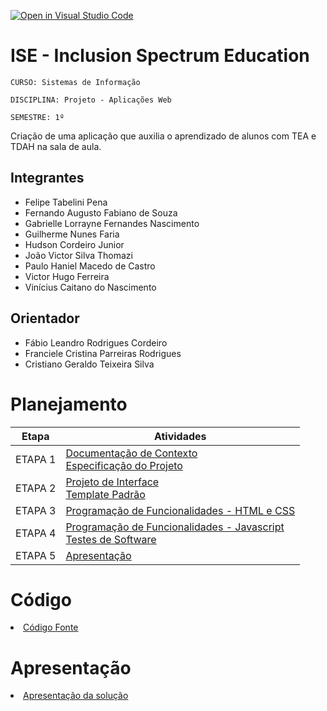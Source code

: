 [![Open in Visual Studio Code](https://classroom.github.com/assets/open-in-vscode-c66648af7eb3fe8bc4f294546bfd86ef473780cde1dea487d3c4ff354943c9ae.svg)](https://classroom.github.com/online_ide?assignment_repo_id=10303689&assignment_repo_type=AssignmentRepo)
# ISE - Inclusion Spectrum Education

`CURSO: Sistemas de Informação`

`DISCIPLINA: Projeto - Aplicações Web`

`SEMESTRE: 1º`

Criação de uma aplicação que auxilia o aprendizado de alunos com TEA e TDAH na sala de aula.

## Integrantes

* Felipe Tabelini Pena
* Fernando Augusto Fabiano de Souza
* Gabrielle Lorrayne Fernandes Nascimento
* Guilherme Nunes Faria
* Hudson Cordeiro Junior
* João Victor Silva Thomazi
* Paulo Haniel Macedo de Castro
* Victor Hugo Ferreira
* Vinícius Caitano do Nascimento

## Orientador

* Fábio Leandro Rodrigues Cordeiro
* Franciele Cristina Parreiras Rodrigues
* Cristiano Geraldo Teixeira Silva

# Planejamento

| Etapa         | Atividades |
|  :----:   | ----------- |
| ETAPA 1         |[Documentação de Contexto](docs/context.md) <br> [Especificação do Projeto](docs/especification.md) |
| ETAPA 2         |[Projeto de Interface](docs/interface.md) <br> [Template Padrão](docs/template.md) |
| ETAPA 3         |[Programação de Funcionalidades - HTML e CSS](docs/development.md) |
| ETAPA 4        |[Programação de Funcionalidades - Javascript](docs/development.md) <br> [Testes de Software ](docs/tests.md) |
| ETAPA 5         | [Apresentação](presentation/README.md) |

# Código

<li><a href="src/README.md"> Código Fonte</a></li>

# Apresentação

<li><a href="presentation/README.md"> Apresentação da solução</a></li>
